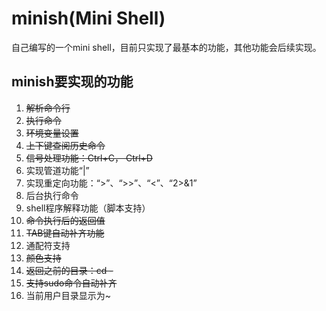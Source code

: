 # minish(Mini Shell)

自己编写的一个mini shell，目前只实现了最基本的功能，其他功能会后续实现。

## minish要实现的功能

1. ~~解析命令行~~
2. ~~执行命令~~
3. ~~环境变量设置~~
4. ~~上下键查阅历史命令~~
5. ~~信号处理功能：Ctrl+C， Ctrl+D~~
6. 实现管道功能“|”
7. 实现重定向功能：“>”、“>>”、“<”、“2>&1”
8. 后台执行命令
9. shell程序解释功能（脚本支持）
10. ~~命令执行后的返回值~~
11. ~~TAB键自动补齐功能~~
12. 通配符支持
13. ~~颜色支持~~
14. ~~返回之前的目录：cd -~~
15. ~~支持sudo命令自动补齐~~
16. 当前用户目录显示为~

